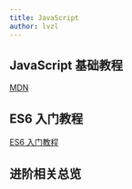 ```yaml
---
title: JavaScript
author: lvzl
---
```


<script setup>
  import XmindViewer from '@/XmindViewer'
</script>

## JavaScript 基础教程

[MDN](https://developer.mozilla.org/en-US/docs/Web/JavaScript)

## ES6 入门教程

[ES6 入门教程](https://es6.ruanyifeng.com/)

## 进阶相关总览

<XmindViewer url="https://mp-780ec593-98c3-47c6-9328-1690ac79007b.cdn.bspapp.com/xmind/jsdeep.xmind"/>
